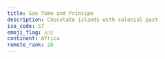 ```yaml
---
title: Sao Tome and Principe
description: Chocolate islands with colonial past
iso_code: ST
emoji_flag: 🇸🇹
continent: Africa
remote_rank: 26
---
```

